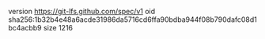version https://git-lfs.github.com/spec/v1
oid sha256:1b32b4e48a6acde31986da5716cd6ffa90bdba944f08b790dafc08d1bc4acbb9
size 1216

